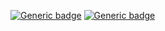 [![Generic badge](https://img.shields.io/discord/641381750672588808?label=chat%20with%20us%21)](https://discord.gg/nTXwEhbvcU)
[![Generic badge](https://forthebadge.com/images/badges/works-on-my-machine.svg)](https://www.youtube.com/watch?v=dQw4w9WgXcQ)
